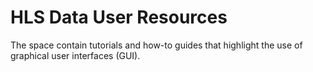 # HLS Data User Resources

The space contain tutorials and how-to guides that highlight the use of graphical user interfaces (GUI).
